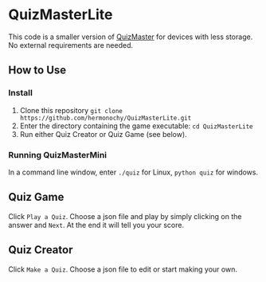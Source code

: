 # QuizMasterLite

This code is a smaller version of [QuizMaster](https://github.com/hermonochy/QuizMaster) for devices with less storage. No external requirements are needed.

## How to Use

### Install
1. Clone this repository `git clone https://github.com/hermonochy/QuizMasterLite.git`
2. Enter the directory containing the game executable: `cd QuizMasterLite`
3. Run either Quiz Creator or Quiz Game (see below).

### Running QuizMasterMini

In a command line window, enter `./quiz` for Linux, `python quiz` for windows.

## Quiz Game

Click `Play a Quiz`. Choose a json file and play by simply clicking on the answer and `Next`. At the end it will tell you your score.

## Quiz Creator

Click `Make a Quiz`. Choose a json file to edit or start making your own. 
